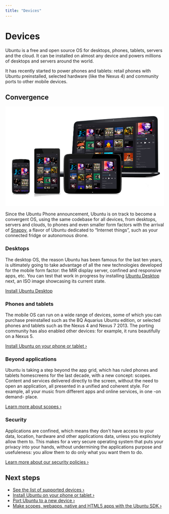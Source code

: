 ```yaml
---
title: "Devices"
---
```


# Devices

Ubuntu is a free and open source OS for desktops, phones, tablets, servers and
the cloud. It can be installed on almost any device and powers millions of
desktops and servers around the world.

It has recently started to power phones and tablets: retail phones with Ubuntu
preinstalled, selected hardware (like the Nexus 4) and community ports to
other mobile devices.

## Convergence

![](../../media/devices-converged-devices.png)

Since the Ubuntu Phone announcement, Ubuntu is on track to become a convergent
OS, using the same codebase for all devices, from desktops, servers and
clouds, to phones and even smaller form factors with the arrival of
[Snappy](), a flavor of Ubuntu dedicated to “Internet things”, such as your
connected fridge or autonomous drone.

### Desktops

The desktop OS, the reason Ubuntu has been famous for the last ten years, is
ultimately going to take advantage of all the new technologies developed for
the mobile form factor: the MIR display server, confined and responsive apps,
etc. You can test that work in progress by installing [Ubuntu Desktop](http://cdimage.ubuntu.com/daily-live/current/) next, an
ISO image showcasing its current state.

[Install Ubuntu Desktop](https://www.ubuntu.com/download/desktop)

### Phones and tablets

The mobile OS can run on a wide range of devices, some of which you can
purchase preinstalled such as the BQ Aquarius Ubuntu edition, or selected
phones and tablets such as the Nexus 4 and Nexus 7 2013. The porting community
has also enabled other devices: for example, it runs beautifully on a Nexus 5.

[Install Ubuntu on your phone or tablet&nbsp;&rsaquo;](installing-ubuntu-for-devices.html)

### Beyond applications

Ubuntu is taking a step beyond the app grid, which has ruled phones and
tablets homescreens for the last decade, with a new concept: scopes. Content
and services delivered directly to the screen, without the need to open an
application, all presented in a unified and coherent style. For example, all
your music from different apps and online services, in one -on demand- place.

[Learn more about scopes&nbsp;&rsaquo;](../scopes/index.html)

### Security

Applications are confined, which means they don't have access to your data,
location, hardware and other applications data, unless you explicitely allow
them to. This makes for a very secure operating system that puts your privacy
into your hands, without undermining the applications purpose and usefuleness:
you allow them to do only what you want them to do.

[Learn more about our security policies&nbsp;&rsaquo;](/en/publish/security-policy-groups/)

## Next steps

  * [See the list of supported devices&nbsp;&rsaquo;](devices.html)
  * [Install Ubuntu on your phone or tablet&nbsp;&rsaquo;](installing-ubuntu-for-devices.html)
  * [Port Ubuntu to a new device&nbsp;&rsaquo;](porting-new-device.html)
  * [Make scopes, webapps, native and HTML5 apps with the Ubuntu SDK&nbsp;&rsaquo;](../platform/sdk/index.md)

